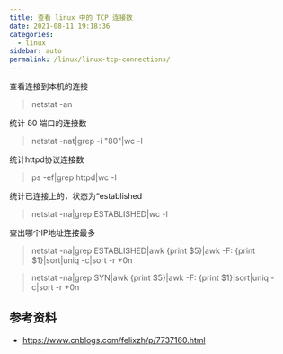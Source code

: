 ```yaml
---
title: 查看 linux 中的 TCP 连接数
date: 2021-08-11 19:18:36
categories: 
  - linux
sidebar: auto
permalink: /linux/linux-tcp-connections/
---
```


查看连接到本机的连接

> netstat -an

统计 80 端口的连接数

> netstat -nat|grep -i "80"|wc -l

统计httpd协议连接数

> ps -ef|grep httpd|wc -l

统计已连接上的，状态为“established

> netstat -na|grep ESTABLISHED|wc -l

查出哪个IP地址连接最多

> netstat -na|grep ESTABLISHED|awk {print $5}|awk -F: {print $1}|sort|uniq -c|sort -r +0n

> netstat -na|grep SYN|awk {print $5}|awk -F: {print $1}|sort|uniq -c|sort -r +0n


## 参考资料

- https://www.cnblogs.com/felixzh/p/7737160.html
